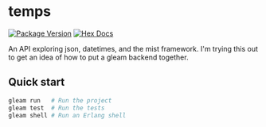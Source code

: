 # temps

[![Package Version](https://img.shields.io/hexpm/v/temps)](https://hex.pm/packages/temps)
[![Hex Docs](https://img.shields.io/badge/hex-docs-ffaff3)](https://hexdocs.pm/temps/)

An API exploring json, datetimes, and the mist framework. I'm trying this out to get an idea of how to put a gleam backend together.

## Quick start

```sh
gleam run   # Run the project
gleam test  # Run the tests
gleam shell # Run an Erlang shell
```
